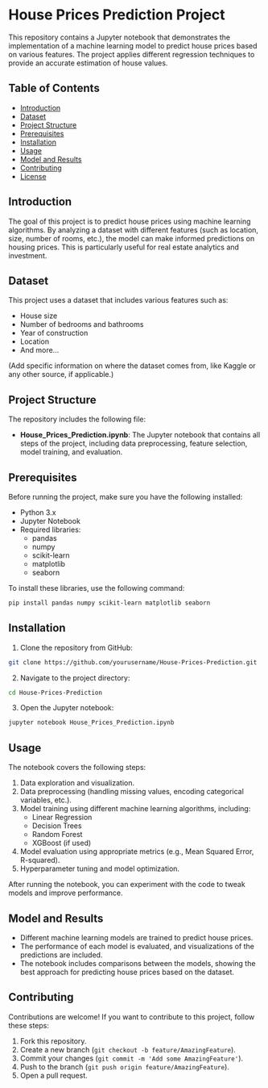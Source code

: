 # House Prices Prediction Project

This repository contains a Jupyter notebook that demonstrates the implementation of a machine learning model to predict house prices based on various features. The project applies different regression techniques to provide an accurate estimation of house values.

## Table of Contents
- [Introduction](#introduction)
- [Dataset](#dataset)
- [Project Structure](#project-structure)
- [Prerequisites](#prerequisites)
- [Installation](#installation)
- [Usage](#usage)
- [Model and Results](#model-and-results)
- [Contributing](#contributing)
- [License](#license)

## Introduction

The goal of this project is to predict house prices using machine learning algorithms. By analyzing a dataset with different features (such as location, size, number of rooms, etc.), the model can make informed predictions on housing prices. This is particularly useful for real estate analytics and investment.

## Dataset

This project uses a dataset that includes various features such as:
- House size
- Number of bedrooms and bathrooms
- Year of construction
- Location
- And more...

(Add specific information on where the dataset comes from, like Kaggle or any other source, if applicable.)

## Project Structure

The repository includes the following file:
- **House_Prices_Prediction.ipynb**: The Jupyter notebook that contains all steps of the project, including data preprocessing, feature selection, model training, and evaluation.

## Prerequisites

Before running the project, make sure you have the following installed:
- Python 3.x
- Jupyter Notebook
- Required libraries:
  - pandas
  - numpy
  - scikit-learn
  - matplotlib
  - seaborn

To install these libraries, use the following command:

```bash
pip install pandas numpy scikit-learn matplotlib seaborn
```

## Installation

1. Clone the repository from GitHub:

```bash
git clone https://github.com/yourusername/House-Prices-Prediction.git
```

2. Navigate to the project directory:

```bash
cd House-Prices-Prediction
```

3. Open the Jupyter notebook:

```bash
jupyter notebook House_Prices_Prediction.ipynb
```

## Usage

The notebook covers the following steps:
1. Data exploration and visualization.
2. Data preprocessing (handling missing values, encoding categorical variables, etc.).
3. Model training using different machine learning algorithms, including:
   - Linear Regression
   - Decision Trees
   - Random Forest
   - XGBoost (if used)
4. Model evaluation using appropriate metrics (e.g., Mean Squared Error, R-squared).
5. Hyperparameter tuning and model optimization.

After running the notebook, you can experiment with the code to tweak models and improve performance.

## Model and Results

- Different machine learning models are trained to predict house prices.
- The performance of each model is evaluated, and visualizations of the predictions are included.
- The notebook includes comparisons between the models, showing the best approach for predicting house prices based on the dataset.

## Contributing

Contributions are welcome! If you want to contribute to this project, follow these steps:

1. Fork this repository.
2. Create a new branch (`git checkout -b feature/AmazingFeature`).
3. Commit your changes (`git commit -m 'Add some AmazingFeature'`).
4. Push to the branch (`git push origin feature/AmazingFeature`).
5. Open a pull request.
